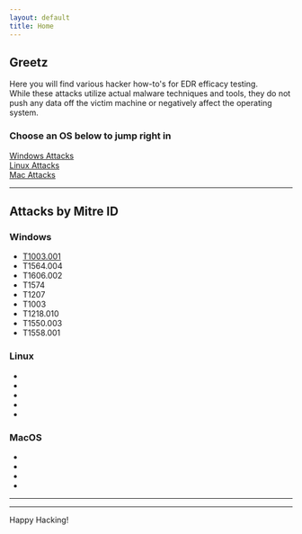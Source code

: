 ```yaml
---
layout: default
title: Home
---
```


## Greetz
Here you will find various hacker how-to's for EDR efficacy testing.  
While these attacks utilize actual malware techniques and tools, they do not push any data off the victim machine or negatively affect the operating system.  

### Choose an OS below to jump right in    
[Windows Attacks](http://127.0.0.1:4000/windows/windows)  
[Linux Attacks](http://127.0.0.1:4000/linux/linux)  
[Mac Attacks](http://127.0.0.1:4000/macos/macos)  



------------------------------------------------------------------------  

## Attacks by Mitre ID
### Windows
- [T1003.001](http://127.0.0.1:4000/windows/creds) 
- T1564.004
- T1606.002
- T1574
- T1207 
- T1003
- T1218.010
- T1550.003 
- T1558.001
### Linux
- 
- 
- 
- 
- 
### MacOS
- 
- 
- 
- 

------------------------------------------------------------------------

------------------------------------------------------------------------
  
Happy Hacking! 